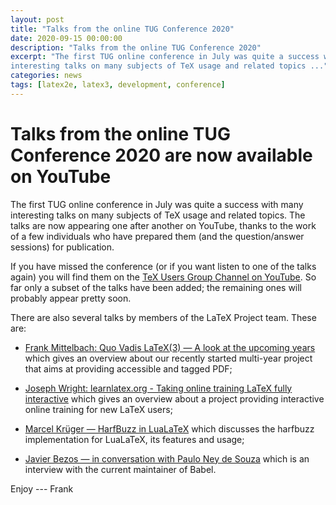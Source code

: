 ```yaml
---
layout: post
title: "Talks from the online TUG Conference 2020"
date: 2020-09-15 00:00:00
description: "Talks from the online TUG Conference 2020"
excerpt: "The first TUG online conference in July was quite a success with many
interesting talks on many subjects of TeX usage and related topics ..."
categories: news
tags: [latex2e, latex3, development, conference]
---
```


# Talks from the online TUG Conference 2020 are now available on YouTube

The first TUG online conference in July was quite a success with many
interesting talks on many subjects of TeX usage and related topics.
The talks are now appearing one after another on YouTube, thanks to
the work of a few individuals who have prepared them (and the
question/answer sessions) for publication.

If you have missed the conference (or if you want listen to one of the
talks again) you will find them on the [TeX Users Group Channel on
YouTube](https://www.youtube.com/c/TeXUsersGroup/featured). So far
only a subset of the talks have been added; the remaining ones will
probably appear pretty soon.

There are also several talks by members of the LaTeX Project team. These are:

 - [Frank Mittelbach: Quo Vadis LaTeX(3) — A look at the upcoming
   years](https://youtu.be/zNci4lcb8Vo) which gives an overview about
   our recently started multi-year project that aims at providing
   accessible and tagged PDF;

 - [Joseph Wright: learnlatex.org - Taking online training LaTeX fully
   interactive](https://youtu.be/0qTBtKr-5c0) which gives an overview
   about a project providing interactive online training for new LaTeX
   users;

 - [Marcel Krüger — HarfBuzz in
   LuaLaTeX](https://youtu.be/xPj6vNo8exY) which discusses the
   harfbuzz implementation for LuaLaTeX, its features and usage;

 - [Javier Bezos — in conversation with Paulo Ney de
   Souza](https://youtu.be/aHbO7BUUQqU) which is an interview with the current
   maintainer of Babel.



Enjoy --- Frank



